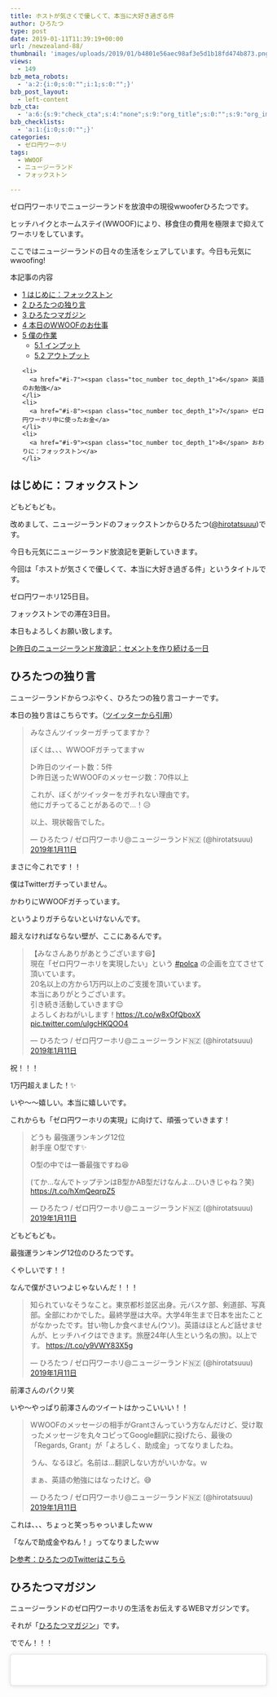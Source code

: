 ```yaml
---
title: ホストが気さくで優しくて、本当に大好き過ぎる件
author: ひろたつ
type: post
date: 2019-01-11T11:39:19+00:00
url: /newzealand-88/
thumbnail: 'images/uploads/2019/01/b4801e56aec98af3e5d1b18fd474b873.png?fit=304%2C171&ssl=1'
views:
  - 149
bzb_meta_robots:
  - 'a:2:{i:0;s:0:"";i:1;s:0:"";}'
bzb_post_layout:
  - left-content
bzb_cta:
  - 'a:6:{s:9:"check_cta";s:4:"none";s:9:"org_title";s:0:"";s:9:"org_image";s:0:"";s:11:"org_content";s:0:"";s:15:"org_button_text";s:0:"";s:14:"org_button_url";s:0:"";}'
bzb_checklists:
  - 'a:1:{i:0;s:0:"";}'
categories:
  - ゼロ円ワーホリ
tags:
  - WWOOF
  - ニュージーランド
  - フォックストン

---
```

ゼロ円ワーホリでニュージーランドを放浪中の現役wwooferひろたつです。
  
ヒッチハイクとホームステイ(WWOOF)により、移食住の費用を極限まで抑えてワーホリをしています。
  
ここではニュージーランドの日々の生活をシェアしています。今日も元気にwwoofing!

<!--more-->

<div id="toc_container" class="toc_transparent no_bullets">
  <p class="toc_title">
    本記事の内容
  </p>
  
  <ul class="toc_list">
    <li>
      <a href="#i"><span class="toc_number toc_depth_1">1</span> はじめに：フォックストン</a>
    </li>
    <li>
      <a href="#i-2"><span class="toc_number toc_depth_1">2</span> ひろたつの独り言</a>
    </li>
    <li>
      <a href="#i-3"><span class="toc_number toc_depth_1">3</span> ひろたつマガジン</a>
    </li>
    <li>
      <a href="#WWOOF"><span class="toc_number toc_depth_1">4</span> 本日のWWOOFのお仕事</a>
    </li>
    <li>
      <a href="#i-4"><span class="toc_number toc_depth_1">5</span> 僕の作業</a><ul>
        <li>
          <a href="#i-5"><span class="toc_number toc_depth_2">5.1</span> インプット</a>
        </li>
        <li>
          <a href="#i-6"><span class="toc_number toc_depth_2">5.2</span> アウトプット</a>
        </li>
      </ul>
    </li>
    
    <li>
      <a href="#i-7"><span class="toc_number toc_depth_1">6</span> 英語のお勉強</a>
    </li>
    <li>
      <a href="#i-8"><span class="toc_number toc_depth_1">7</span> ゼロ円ワーホリ中に使ったお金</a>
    </li>
    <li>
      <a href="#i-9"><span class="toc_number toc_depth_1">8</span> おわりに：フォックストン</a>
    </li>
  </ul>
</div>

## <span id="i">はじめに：フォックストン</span>

どもどもども。
  
改めまして、ニュージーランドのフォックストンからひろたつ(<a href="https://twitter.com/hirotatsuuu" rel="noopener" target="_blank">@hirotatsuuu</a>)です。
  
今日も元気にニュージーランド放浪記を更新していきます。

今回は「ホストが気さくで優しくて、本当に大好き過ぎる件」というタイトルです。

ゼロ円ワーホリ125日目。

フォックストンでの滞在3日目。

本日もよろしくお願い致します。

<a href="https://hirotatsu.me/newzealand-87" rel="noopener" target="_blank">▷昨日のニュージーランド放浪記：セメントを作り続ける一日</a>

## <span id="i-2">ひろたつの独り言</span>

ニュージーランドからつぶやく、ひろたつの独り言コーナーです。

本日の独り言はこちらです。（<a href="https://twitter.com/hirotatsuuu" rel="noopener" target="_blank">ツイッターから引用</a>）

<blockquote class="twitter-tweet" data-lang="ja">
  <p lang="ja" dir="ltr">
    みなさんツイッターガチってますか？
  </p>
  
  <p>
    ぼくは、、、WWOOFガチってますｗ
  </p>
  
  <p>
    ▷昨日のツイート数：5件<br />▷昨日送ったWWOOFのメッセージ数：70件以上
  </p>
  
  <p>
    これが、ぼくがツイッターをガチれない理由です。<br />他にガチってることがあるので&#8230;！😥
  </p>
  
  <p>
    以上、現状報告でした。
  </p>
  
  <p>
    &mdash; ひろたつ / ゼロ円ワーホリ@ニュージーランド🇳🇿 (@hirotatsuuu) <a href="https://twitter.com/hirotatsuuu/status/1083552275702796288?ref_src=twsrc%5Etfw">2019年1月11日</a>
  </p>
</blockquote>



まさに今これです！！
  
僕はTwitterガチっていません。
  
かわりにWWOOFガチっています。
  
というよりガチらないといけないんです。
  
超えなければならない壁が、ここにあるんです。

<blockquote class="twitter-tweet" data-lang="ja">
  <p lang="ja" dir="ltr">
    【みなさんありがあとうございます😆】<br />現在「ゼロ円ワーホリを実現したい」という <a href="https://twitter.com/hashtag/polca?src=hash&ref_src=twsrc%5Etfw">#polca</a> の企画を立てさせて頂いています。<br />20名以上の方から1万円以上のご支援を頂いています。<br />本当にありがとうございます。<br />引き続き活動していきます😌<br />よろしくおねがいします！<a href="https://t.co/w8xOfQboxX">https://t.co/w8xOfQboxX</a> <a href="https://t.co/uIgcHKQOO4">pic.twitter.com/uIgcHKQOO4</a>
  </p>
  
  <p>
    &mdash; ひろたつ / ゼロ円ワーホリ@ニュージーランド🇳🇿 (@hirotatsuuu) <a href="https://twitter.com/hirotatsuuu/status/1083598095630225408?ref_src=twsrc%5Etfw">2019年1月11日</a>
  </p>
</blockquote>



祝！！！
  
1万円超えました！✨
  
いや〜〜嬉しい。本当に嬉しいです。
  
これからも「ゼロ円ワーホリの実現」に向けて、頑張っていきます！

<blockquote class="twitter-tweet" data-lang="ja">
  <p lang="ja" dir="ltr">
    どうも 最強運ランキング12位<br />射手座 O型です✨
  </p>
  
  <p>
    O型の中では一番最強ですね😆
  </p>
  
  <p>
    (てか&#8230;なんでトップテンはB型かAB型だけなんよ&#8230;ひいきじゃね？笑) <a href="https://t.co/hXmQeqrpZ5">https://t.co/hXmQeqrpZ5</a>
  </p>
  
  <p>
    &mdash; ひろたつ / ゼロ円ワーホリ@ニュージーランド🇳🇿 (@hirotatsuuu) <a href="https://twitter.com/hirotatsuuu/status/1083662279957086208?ref_src=twsrc%5Etfw">2019年1月11日</a>
  </p>
</blockquote>



どもどもども。
  
最強運ランキング12位のひろたつです。
  
くやしいです！！
  
なんで僕がさいつよじゃないんだ！！！

<blockquote class="twitter-tweet" data-lang="ja">
  <p lang="ja" dir="ltr">
    知られていなそうなこと。東京都杉並区出身。元バスケ部、剣道部、写真部。全部にわかでした。最終学歴は大卒。大学4年生まで日本を出たことがなかったです。甘い物しか食べません(ウソ)。英語はほとんど話せませんが、ヒッチハイクはできます。旅歴24年(人生という名の旅)。以上です。 <a href="https://t.co/y9VWY83X5g">https://t.co/y9VWY83X5g</a>
  </p>
  
  <p>
    &mdash; ひろたつ / ゼロ円ワーホリ@ニュージーランド🇳🇿 (@hirotatsuuu) <a href="https://twitter.com/hirotatsuuu/status/1083665098978164736?ref_src=twsrc%5Etfw">2019年1月11日</a>
  </p>
</blockquote>



前澤さんのパクリ笑
  
いや〜やっぱり前澤さんのツイートはかっこいいい！！

<blockquote class="twitter-tweet" data-lang="ja">
  <p lang="ja" dir="ltr">
    WWOOFのメッセージの相手がGrantさんっていう方なんだけど、受け取ったメッセージを丸々コピってGoogle翻訳に投げたら、最後の「Regards, Grant」が「よろしく、助成金」ってなりましたね。
  </p>
  
  <p>
    うん、なるほど。名前は&#8230;翻訳しない方がいいかな。ｗ
  </p>
  
  <p>
    まぁ、英語の勉強にはなったけど。😅
  </p>
  
  <p>
    &mdash; ひろたつ / ゼロ円ワーホリ@ニュージーランド🇳🇿 (@hirotatsuuu) <a href="https://twitter.com/hirotatsuuu/status/1083680222698921986?ref_src=twsrc%5Etfw">2019年1月11日</a>
  </p>
</blockquote>



これは、、、ちょっと笑っちゃっいましたｗｗ
  
「なんで助成金やねん！」ってなりましたｗｗ

<a href="https://twitter.com/hirotatsuuu" rel="noopener" target="_blank">▷参考：ひろたつのTwitterはこちら</a>

## <span id="i-3">ひろたつマガジン</span>

ニュージーランドのゼロ円ワーホリの生活をお伝えするWEBマガジンです。
  
それが「<a href="https://www.instagram.com/hirotatsu_mag" rel="noopener" target="_blank">ひろたつマガジン</a>」です。

ででん！！！

<blockquote class="instagram-media" data-instgrm-permalink="https://www.instagram.com/p/BsfdNOJgKrV/?utm_source=ig_embed&utm_medium=loading" data-instgrm-version="12" style=" background:#FFF; border:0; border-radius:3px; box-shadow:0 0 1px 0 rgba(0,0,0,0.5),0 1px 10px 0 rgba(0,0,0,0.15); margin: 1px; max-width:540px; min-width:326px; padding:0; width:99.375%; width:-webkit-calc(100% - 2px); width:calc(100% - 2px);">
  <div style="padding:16px;">
    <a href="https://www.instagram.com/p/BsfdNOJgKrV/?utm_source=ig_embed&utm_medium=loading" style=" background:#FFFFFF; line-height:0; padding:0 0; text-align:center; text-decoration:none; width:100%;" target="_blank"> </p> 
    
    <div style=" display: flex; flex-direction: row; align-items: center;">
      <div style="background-color: #F4F4F4; border-radius: 50%; flex-grow: 0; height: 40px; margin-right: 14px; width: 40px;">
      </div>
      
      <div style="display: flex; flex-direction: column; flex-grow: 1; justify-content: center;">
        <div style=" background-color: #F4F4F4; border-radius: 4px; flex-grow: 0; height: 14px; margin-bottom: 6px; width: 100px;">
        </div>
        
        <div style=" background-color: #F4F4F4; border-radius: 4px; flex-grow: 0; height: 14px; width: 60px;">
        </div>
      </div>
    </div>
    
    <div style="padding: 19% 0;">
    </div>
    
    <div style="display:block; height:50px; margin:0 auto 12px; width:50px;">
      <svg width="50px" height="50px" viewBox="0 0 60 60" version="1.1" xmlns="https://www.w3.org/2000/svg" xmlns:xlink="https://www.w3.org/1999/xlink"><g stroke="none" stroke-width="1" fill="none" fill-rule="evenodd"><g transform="translate(-511.000000, -20.000000)" fill="#000000"><g><path d="M556.869,30.41 C554.814,30.41 553.148,32.076 553.148,34.131 C553.148,36.186 554.814,37.852 556.869,37.852 C558.924,37.852 560.59,36.186 560.59,34.131 C560.59,32.076 558.924,30.41 556.869,30.41 M541,60.657 C535.114,60.657 530.342,55.887 530.342,50 C530.342,44.114 535.114,39.342 541,39.342 C546.887,39.342 551.658,44.114 551.658,50 C551.658,55.887 546.887,60.657 541,60.657 M541,33.886 C532.1,33.886 524.886,41.1 524.886,50 C524.886,58.899 532.1,66.113 541,66.113 C549.9,66.113 557.115,58.899 557.115,50 C557.115,41.1 549.9,33.886 541,33.886 M565.378,62.101 C565.244,65.022 564.756,66.606 564.346,67.663 C563.803,69.06 563.154,70.057 562.106,71.106 C561.058,72.155 560.06,72.803 558.662,73.347 C557.607,73.757 556.021,74.244 553.102,74.378 C549.944,74.521 548.997,74.552 541,74.552 C533.003,74.552 532.056,74.521 528.898,74.378 C525.979,74.244 524.393,73.757 523.338,73.347 C521.94,72.803 520.942,72.155 519.894,71.106 C518.846,70.057 518.197,69.06 517.654,67.663 C517.244,66.606 516.755,65.022 516.623,62.101 C516.479,58.943 516.448,57.996 516.448,50 C516.448,42.003 516.479,41.056 516.623,37.899 C516.755,34.978 517.244,33.391 517.654,32.338 C518.197,30.938 518.846,29.942 519.894,28.894 C520.942,27.846 521.94,27.196 523.338,26.654 C524.393,26.244 525.979,25.756 528.898,25.623 C532.057,25.479 533.004,25.448 541,25.448 C548.997,25.448 549.943,25.479 553.102,25.623 C556.021,25.756 557.607,26.244 558.662,26.654 C560.06,27.196 561.058,27.846 562.106,28.894 C563.154,29.942 563.803,30.938 564.346,32.338 C564.756,33.391 565.244,34.978 565.378,37.899 C565.522,41.056 565.552,42.003 565.552,50 C565.552,57.996 565.522,58.943 565.378,62.101 M570.82,37.631 C570.674,34.438 570.167,32.258 569.425,30.349 C568.659,28.377 567.633,26.702 565.965,25.035 C564.297,23.368 562.623,22.342 560.652,21.575 C558.743,20.834 556.562,20.326 553.369,20.18 C550.169,20.033 549.148,20 541,20 C532.853,20 531.831,20.033 528.631,20.18 C525.438,20.326 523.257,20.834 521.349,21.575 C519.376,22.342 517.703,23.368 516.035,25.035 C514.368,26.702 513.342,28.377 512.574,30.349 C511.834,32.258 511.326,34.438 511.181,37.631 C511.035,40.831 511,41.851 511,50 C511,58.147 511.035,59.17 511.181,62.369 C511.326,65.562 511.834,67.743 512.574,69.651 C513.342,71.625 514.368,73.296 516.035,74.965 C517.703,76.634 519.376,77.658 521.349,78.425 C523.257,79.167 525.438,79.673 528.631,79.82 C531.831,79.965 532.853,80.001 541,80.001 C549.148,80.001 550.169,79.965 553.369,79.82 C556.562,79.673 558.743,79.167 560.652,78.425 C562.623,77.658 564.297,76.634 565.965,74.965 C567.633,73.296 568.659,71.625 569.425,69.651 C570.167,67.743 570.674,65.562 570.82,62.369 C570.966,59.17 571,58.147 571,50 C571,41.851 570.966,40.831 570.82,37.631"></path></g></g></g></svg>
    </div>
    
    <div style="padding-top: 8px;">
      <div style=" color:#3897f0; font-family:Arial,sans-serif; font-size:14px; font-style:normal; font-weight:550; line-height:18px;">
        View this post on Instagram
      </div>
    </div>
    
    <div style="padding: 12.5% 0;">
    </div>
    
    <div style="display: flex; flex-direction: row; margin-bottom: 14px; align-items: center;">
      <div>
        <div style="background-color: #F4F4F4; border-radius: 50%; height: 12.5px; width: 12.5px; transform: translateX(0px) translateY(7px);">
        </div>
        
        <div style="background-color: #F4F4F4; height: 12.5px; transform: rotate(-45deg) translateX(3px) translateY(1px); width: 12.5px; flex-grow: 0; margin-right: 14px; margin-left: 2px;">
        </div>
        
        <div style="background-color: #F4F4F4; border-radius: 50%; height: 12.5px; width: 12.5px; transform: translateX(9px) translateY(-18px);">
        </div>
      </div>
      
      <div style="margin-left: 8px;">
        <div style=" background-color: #F4F4F4; border-radius: 50%; flex-grow: 0; height: 20px; width: 20px;">
        </div>
        
        <div style=" width: 0; height: 0; border-top: 2px solid transparent; border-left: 6px solid #f4f4f4; border-bottom: 2px solid transparent; transform: translateX(16px) translateY(-4px) rotate(30deg)">
        </div>
      </div>
      
      <div style="margin-left: auto;">
        <div style=" width: 0px; border-top: 8px solid #F4F4F4; border-right: 8px solid transparent; transform: translateY(16px);">
        </div>
        
        <div style=" background-color: #F4F4F4; flex-grow: 0; height: 12px; width: 16px; transform: translateY(-4px);">
        </div>
        
        <div style=" width: 0; height: 0; border-top: 8px solid #F4F4F4; border-left: 8px solid transparent; transform: translateY(-4px) translateX(8px);">
        </div>
      </div>
    </div>
    
    <div style="display: flex; flex-direction: column; flex-grow: 1; justify-content: center; margin-bottom: 24px;">
      <div style=" background-color: #F4F4F4; border-radius: 4px; flex-grow: 0; height: 14px; margin-bottom: 6px; width: 224px;">
      </div>
      
      <div style=" background-color: #F4F4F4; border-radius: 4px; flex-grow: 0; height: 14px; width: 144px;">
      </div>
    </div>
    
    <p>
      </a>
    </p>
    
    <p style=" color:#c9c8cd; font-family:Arial,sans-serif; font-size:14px; line-height:17px; margin-bottom:0; margin-top:8px; overflow:hidden; padding:8px 0 7px; text-align:center; text-overflow:ellipsis; white-space:nowrap;">
      <a href="https://www.instagram.com/p/BsfdNOJgKrV/?utm_source=ig_embed&utm_medium=loading" style=" color:#c9c8cd; font-family:Arial,sans-serif; font-size:14px; font-style:normal; font-weight:normal; line-height:17px; text-decoration:none;" target="_blank">HIROTATSU MAGAZINEさん(@hirotatsu_mag)がシェアした投稿</a> &#8211; <time style=" font-family:Arial,sans-serif; font-size:14px; line-height:17px;" datetime="2019-01-11T10:49:15+00:00">2019年 1月月11日午前2時49分PST</time>
    </p></div> </blockquote> 
    
    <p>
    </p>
    
    <p>
      そうなんです。<br /> ホスト、、、とても良い方なんです。<br /> もうね。いい人オーラが凄い。そしてほんとにいい人！！
    </p>
    
    <p>
      気さくで、常に笑ってて、常に冗談言ってて、、、<br /> 優しくて、面白くて、、<br /> なんでこんなにも素晴らしい人でいられるんだろう。。。<br /> 尊敬します。
    </p>
    
    <p>
      僕もこういう人になりたいです。
    </p>
    
    <p>
      というわけで「ホストが写真に写りたがりな件」でした。
    </p>
    
    <p>
      <a href="https://www.instagram.com/hirotatsu_mag" rel="noopener" target="_blank">▷参考：ひろたつマガジンはこちら</a>
    </p>
    
    <h2>
      <span id="WWOOF">本日のWWOOFのお仕事</span>
    </h2>
    
    <blockquote class="twitter-tweet" data-lang="ja">
      <p lang="ja" dir="ltr">
        本日のWWOOF
      </p>
      
      <p>
        &#8211; ガーデンの水やり(明日以降の日課)<br />&#8211; 薪割り<br />&#8211; 釘抜き<br />&#8211; セメント作り
      </p>
      
      <p>
        本日から「ガーデンの水やり」という日課を任されました✨
      </p>
      
      <p>
        本日のメインは「釘抜き」<br />今日だけで何百本の釘を抜いたのだろう&#8230;😌
      </p>
      
      <p>
        プロジェクトは昨日と同様「ドーム作り」<br />なのでセメント作ってましたね。☺ <a href="https://t.co/Plhwvoa4Bz">pic.twitter.com/Plhwvoa4Bz</a>
      </p>
      
      <p>
        &mdash; ひろたつ / ゼロ円ワーホリ@ニュージーランド🇳🇿 (@hirotatsuuu) <a href="https://twitter.com/hirotatsuuu/status/1083676296641576960?ref_src=twsrc%5Etfw">2019年1月11日</a>
      </p>
    </blockquote>
    
    <p>
    </p>
    
    <p>
      本日から僕の日課ができました✨<br /> そして、今日は釘を永遠と抜いていました。<br /> プログラミングは「ドーム作り」を引き続きやっています。
    </p>
    
    <p>
      そして、投稿したツイートの写真はあえての「薪割り」ですｗｗ
    </p>
    
    <h2>
      <span id="i-4">僕の作業</span>
    </h2>
    
    <p>
      本日のインプットとアウトプットです。
    </p>
    
    <h3>
      <span id="i-5">インプット</span>
    </h3>
    
    <p>
      特になしです。<br /> 今日は時間があったのに、インプットしていない。。<br /> よくないですねぇ。。
    </p>
    
    <h3>
      <span id="i-6">アウトプット</span>
    </h3>
    
    <ul>
      <li>
        ツイート 7件
      </li>
      <li>
        インスタ 1件
      </li>
      <li>
        ブログ 1件
      </li>
    </ul>
    
    <h2>
      <span id="i-7">英語のお勉強</span>
    </h2>
    
    <p>
      毎日僕が新しく覚えた英語を3つご紹介します。<br /> 僕の英語力の低さが露呈しますが、、しゃーなしですｗ
    </p>
    
    <ul>
      <li>
        adjust　調整する
      </li>
      <li>
        broadcast 放映する
      </li>
      <li>
        characterize 特徴づける
      </li>
    </ul>
    
    <h2>
      <span id="i-8">ゼロ円ワーホリ中に使ったお金</span>
    </h2>
    
    <p>
      本日使ったお金をシェアします。
    </p>
    
    <p>
      本日使ったお金は、、、
    </p>
    
    <p>
      <strong>0円でした！！！</strong>
    </p>
    
    <p>
      本日もお金を使わずに一日を生きました。
    </p>
    
    <p>
      <a href="https://hirotatsu.me/use-money-total/" rel="noopener" target="_blank">▷ゼロ円ワーホリで使ったお金を完全公開【使うたびに更新します】</a>
    </p>
    
    <h2>
      <span id="i-9">おわりに：フォックストン</span>
    </h2>
    
    <p>
      本日のゼロ円ワーホリ日記はこんな感じです。<br /> ワーホリや留学を考えてる人、WWOOFやhelpx,workawayなどのワークエクスチェンジを使ってホームステイをしようと考えてる人、お金を使わずに海外に長期滞在しようと考えてる人へ、何かの参考になれば幸いです。
    </p>
    
    <p>
      以上、<strong>ゼロ円ワーホリでニュージーランドを放浪しているひろたつ</strong></a>(<a href="https://twitter.com/hirotatsuuu" rel="noopener" target="_blank">@hirotatsuuu</a>)の一日でした。
    </p>
    
    <p>
      最後まで読んでくださり、ありがとうございました。<br /> 僕のニュージーランド放浪はこれからも続きます。<br /> なので、明日のニュージーランド放浪記もぜひ見てくださいな〜<br /> コメント等もお待ちしてます😉（DMでもツイッターのリプライでもなんでも受け付けてます！）
    </p>
    
    <div style="font-size: 0px; height: 0px; line-height: 0px; margin: 0; padding: 0; clear: both;">
    </div>
